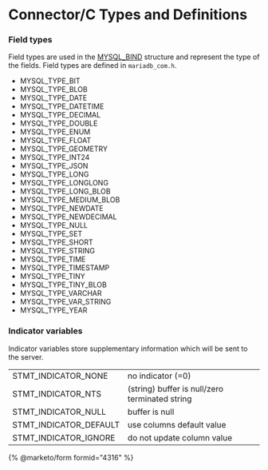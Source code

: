 # Connector/C Types and Definitions

### Field types

Field types are used in the [MYSQL\_BIND](mysql_bind.md) structure and represent the type of the fields. Field types are defined in `mariadb_com.h`.

* MYSQL\_TYPE\_BIT
* MYSQL\_TYPE\_BLOB
* MYSQL\_TYPE\_DATE
* MYSQL\_TYPE\_DATETIME
* MYSQL\_TYPE\_DECIMAL
* MYSQL\_TYPE\_DOUBLE
* MYSQL\_TYPE\_ENUM
* MYSQL\_TYPE\_FLOAT
* MYSQL\_TYPE\_GEOMETRY
* MYSQL\_TYPE\_INT24
* MYSQL\_TYPE\_JSON
* MYSQL\_TYPE\_LONG
* MYSQL\_TYPE\_LONGLONG
* MYSQL\_TYPE\_LONG\_BLOB
* MYSQL\_TYPE\_MEDIUM\_BLOB
* MYSQL\_TYPE\_NEWDATE
* MYSQL\_TYPE\_NEWDECIMAL
* MYSQL\_TYPE\_NULL
* MYSQL\_TYPE\_SET
* MYSQL\_TYPE\_SHORT
* MYSQL\_TYPE\_STRING
* MYSQL\_TYPE\_TIME
* MYSQL\_TYPE\_TIMESTAMP
* MYSQL\_TYPE\_TINY
* MYSQL\_TYPE\_TINY\_BLOB
* MYSQL\_TYPE\_VARCHAR
* MYSQL\_TYPE\_VAR\_STRING
* MYSQL\_TYPE\_YEAR

### Indicator variables

Indicator variables store supplementary information which will be sent to the server.

|                          |                                                |
| ------------------------ | ---------------------------------------------- |
| STMT\_INDICATOR\_NONE    | no indicator (=0)                              |
| STMT\_INDICATOR\_NTS     | (string) buffer is null/zero terminated string |
| STMT\_INDICATOR\_NULL    | buffer is null                                 |
| STMT\_INDICATOR\_DEFAULT | use columns default value                      |
| STMT\_INDICATOR\_IGNORE  | do not update column value                     |


{% @marketo/form formid="4316" %}

